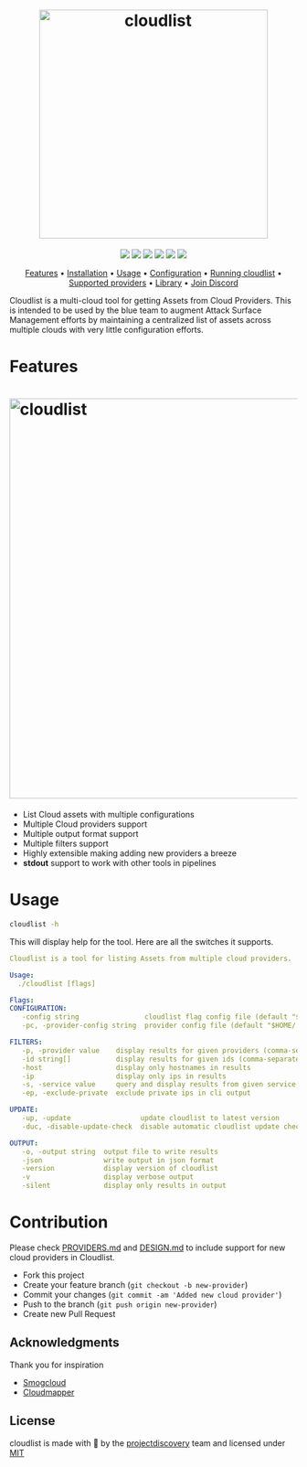 <h1 align="center">
  <img src="static/cloudlist-logo.png" alt="cloudlist" width="400px"></a>
  <br>
</h1>


<p align="center">
<a href="https://opensource.org/licenses/MIT"><img src="https://img.shields.io/badge/license-MIT-_red.svg"></a>
<a href="https://github.com/projectdiscovery/cloudlist/issues"><img src="https://img.shields.io/badge/contributions-welcome-brightgreen.svg?style=flat"></a>
<a href="https://goreportcard.com/badge/github.com/projectdiscovery/cloudlist"><img src="https://goreportcard.com/badge/github.com/projectdiscovery/cloudlist"></a>
<a href="https://github.com/projectdiscovery/cloudlist/releases"><img src="https://img.shields.io/github/release/projectdiscovery/cloudlist"></a>
<a href="https://twitter.com/pdiscoveryio"><img src="https://img.shields.io/twitter/follow/pdiscoveryio.svg?logo=twitter"></a>
<a href="https://discord.gg/projectdiscovery"><img src="https://img.shields.io/discord/695645237418131507.svg?logo=discord"></a>
</p>

<p align="center">
  <a href="#features">Features</a> •
  <a href="https://docs.projectdiscovery.io/tools/cloudlist/install">Installation</a> •
  <a href="https://docs.projectdiscovery.io/tools/cloudlist/usage">Usage</a> •
  <a href="https://docs.projectdiscovery.io/tools/cloudlist/running#configuration-file">Configuration</a> •
  <a href="https://docs.projectdiscovery.io/tools/cloudlist/running">Running cloudlist</a> •
  <a href="https://docs.projectdiscovery.io/tools/cloudlist/running#supported-providers">Supported providers</a> •
  <a href="https://docs.projectdiscovery.io/tools/cloudlist/running#cloudlist-as-a-library">Library</a> •
  <a href="https://discord.gg/projectdiscovery">Join Discord</a>
</p>


Cloudlist is a multi-cloud tool for getting Assets from Cloud Providers. This is intended to be used by the blue team to augment Attack Surface Management efforts by maintaining a centralized list of assets across multiple clouds with very little configuration efforts.


# Features

<h1 align="left">
  <img src="static/cloudlist-run.png" alt="cloudlist" width="700px"></a>
  <br>
</h1>


 - List Cloud assets with multiple configurations
 - Multiple Cloud providers support
 - Multiple output format support
 - Multiple filters support
 - Highly extensible making adding new providers a breeze
 - **stdout** support to work with other tools in pipelines

# Usage

```sh
cloudlist -h
```

This will display help for the tool. Here are all the switches it supports.

```yaml
Cloudlist is a tool for listing Assets from multiple cloud providers.

Usage:
  ./cloudlist [flags]

Flags:
CONFIGURATION:
   -config string                cloudlist flag config file (default "$HOME/.config/cloudlist/config.yaml")
   -pc, -provider-config string  provider config file (default "$HOME/.config/cloudlist/provider-config.yaml")

FILTERS:
   -p, -provider value    display results for given providers (comma-separated) (default linode,fastly,heroku,terraform,digitalocean,consul,cloudflare,hetzner,nomad,do,scw,openstack,alibaba,aws,gcp,namecheap,kubernetes,azure, custom)
   -id string[]           display results for given ids (comma-separated)
   -host                  display only hostnames in results
   -ip                    display only ips in results
   -s, -service value     query and display results from given service (comma-separated)) (default cloudfront,gke,domain,compute,ec2,instance,cloud-function,app,eks,custom,consul,droplet,vm,ecs,fastly,alb,s3,lambda,elb,cloud-run,route53,publicip,dns,service,nomad,lightsail,ingress,apigateway)
   -ep, -exclude-private  exclude private ips in cli output

UPDATE:
   -up, -update                 update cloudlist to latest version
   -duc, -disable-update-check  disable automatic cloudlist update check

OUTPUT:
   -o, -output string  output file to write results
   -json               write output in json format
   -version            display version of cloudlist
   -v                  display verbose output
   -silent             display only results in output
```

# Contribution

Please check [PROVIDERS.md](https://github.com/projectdiscovery/cloudlist/blob/main/PROVIDERS.md) and [DESIGN.md](https://github.com/projectdiscovery/cloudlist/blob/main/DESIGN.md) to include support for new cloud providers in Cloudlist.


- Fork this project
- Create your feature branch (`git checkout -b new-provider`)
- Commit your changes (`git commit -am 'Added new cloud provider'`)
- Push to the branch (`git push origin new-provider`)
- Create new Pull Request

## Acknowledgments

Thank you for inspiration

* [Smogcloud](https://github.com/BishopFox/smogcloud)
* [Cloudmapper](https://github.com/duo-labs/cloudmapper)

## License

cloudlist is made with 🖤 by the [projectdiscovery](https://projectdiscovery.io) team and licensed under [MIT](https://github.com/projectdiscovery/cloudlist/blob/main/LICENSE.md)
